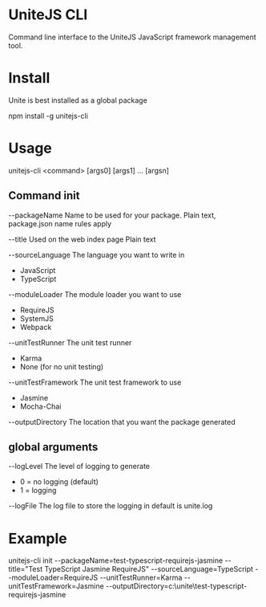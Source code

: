 # UniteJS CLI
Command line interface to the UniteJS JavaScript framework management tool.

# Install

Unite is best installed as a global package

npm install -g unitejs-cli

# Usage

unitejs-cli &lt;command&gt; [args0] [args1] ... [argsn]

## Command init

--packageName
Name to be used for your package.
Plain text, package.json name rules apply

--title
Used on the web index page
Plain text

--sourceLanguage
The language you want to write in
* JavaScript
* TypeScript

--moduleLoader
The module loader you want to use
* RequireJS
* SystemJS
* Webpack

--unitTestRunner
The unit test runner
* Karma
* None (for no unit testing)

--unitTestFramework
The unit test framework to use
* Jasmine
* Mocha-Chai

--outputDirectory
The location that you want the package generated

## global arguments

--logLevel
The level of logging to generate
* 0 = no logging (default)
* 1 = logging

--logFile
The log file to store the logging in
default is unite.log

# Example

unitejs-cli init --packageName=test-typescript-requirejs-jasmine --title="Test TypeScript Jasmine RequireJS" --sourceLanguage=TypeScript --moduleLoader=RequireJS --unitTestRunner=Karma --unitTestFramework=Jasmine --outputDirectory=c:\unite\test-typescript-requirejs-jasmine